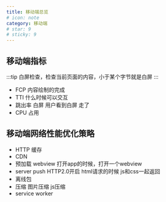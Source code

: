 ```yaml
---
title: 移动端总览
# icon: note
category: 移动端
# star: 9
# sticky: 9
---
```


## 移动端指标

:::tip
白屏检查，检查当前页面的内容，小于某个字节就是白屏
:::

- FCP 内容绘制的完成
- TTI 什么时候可以交互
- 跳出率 白屏 用户看到白屏 走了
- CPU 占用

## 移动端网络性能优化策略

- HTTP 缓存
- CDN
- 预加载 webview 打开app的时候，打开一个webview
- server push HTTP2.0开启 html请求的时候 js和css一起返回
- 离线包 
- 压缩 图片压缩 js压缩
- service worker
